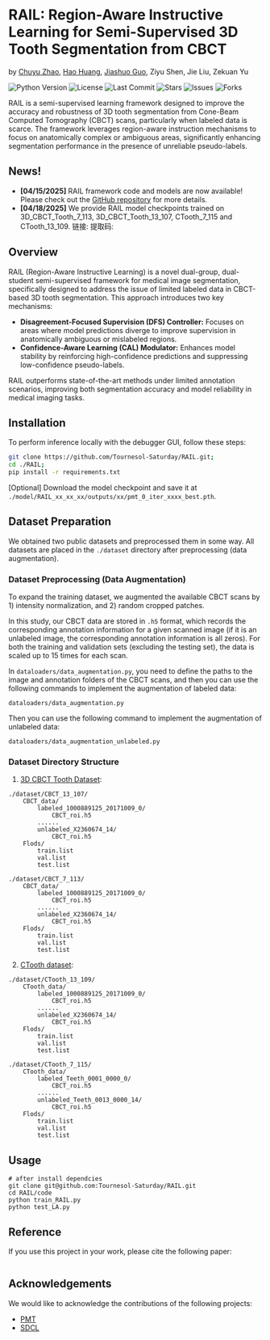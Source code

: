 # RAIL: Region-Aware Instructive Learning for Semi-Supervised 3D Tooth Segmentation from CBCT

by [Chuyu Zhao](https://github.com/Tournesol-Saturday), [Hao Huang](https://github.com/haohuang2003), [Jiashuo Guo](https://github.com/JiashuoGuo), Ziyu Shen, Jie Liu, Zekuan Yu 

![Python Version](https://img.shields.io/badge/Python-3.8%2B-blue) 
![License](https://img.shields.io/github/license/Tournesol-Saturday/RAIL) 
![Last Commit](https://img.shields.io/github/last-commit/Tournesol-Saturday/RAIL) 
![Stars](https://img.shields.io/github/stars/Tournesol-Saturday/RAIL?style=social) 
![Issues](https://img.shields.io/github/issues/Tournesol-Saturday/RAIL) 
![Forks](https://img.shields.io/github/forks/Tournesol-Saturday/RAIL)

RAIL is a semi-supervised learning framework designed to improve the accuracy and robustness of 3D tooth segmentation from Cone-Beam Computed Tomography (CBCT) scans, particularly when labeled data is scarce. The framework leverages region-aware instruction mechanisms to focus on anatomically complex or ambiguous areas, significantly enhancing segmentation performance in the presence of unreliable pseudo-labels.

## News!

- **[04/15/2025]** RAIL framework code and models are now available! Please check out the [GitHub repository](#) for more details.
- **[04/18/2025]** We provide RAIL model checkpoints trained on 3D_CBCT_Tooth_7_113, 3D_CBCT_Tooth_13_107, CTooth_7_115 and CTooth_13_109. 链接: 提取码:

## Overview

RAIL (Region-Aware Instructive Learning) is a novel dual-group, dual-student semi-supervised framework for medical image segmentation, specifically designed to address the issue of limited labeled data in CBCT-based 3D tooth segmentation. This approach introduces two key mechanisms:
- **Disagreement-Focused Supervision (DFS) Controller:** Focuses on areas where model predictions diverge to improve supervision in anatomically ambiguous or mislabeled regions.
- **Confidence-Aware Learning (CAL) Modulator:** Enhances model stability by reinforcing high-confidence predictions and suppressing low-confidence pseudo-labels.

RAIL outperforms state-of-the-art methods under limited annotation scenarios, improving both segmentation accuracy and model reliability in medical imaging tasks.

## Installation

To perform inference locally with the debugger GUI, follow these steps:

```bash
git clone https://github.com/Tournesol-Saturday/RAIL.git;
cd ./RAIL;
pip install -r requirements.txt
```

[Optional] Download the model checkpoint and save it at `./model/RAIL_xx_xx_xx/outputs/xx/pmt_0_iter_xxxx_best.pth`.

## Dataset Preparation

We obtained two public datasets and preprocessed them in some way. All datasets are placed in the `./dataset` directory after preprocessing (data augmentation).

### Dataset Preprocessing (Data Augmentation)

To expand the training dataset, we augmented the available CBCT scans by 1) intensity normalization, and 2) random cropped patches.

In this study, our CBCT data are stored in `.h5` format, which records the corresponding annotation information for a given scanned image (if it is an unlabeled image, the corresponding annotation information is all zeros). For both the training and validation sets (excluding the testing set), the data is scaled up to 15 times for each scan.

In `dataloaders/data_augmentation.py`, you need to define the paths to the image and annotation folders of the CBCT scans, and then you can use the following commands to implement the augmentation of labeled data:

```
dataloaders/data_augmentation.py
```

Then you can use the following command to implement the augmentation of unlabeled data:

```
dataloaders/data_augmentation_unlabeled.py
```

### Dataset Directory Structure

  1. [3D CBCT Tooth Dataset](https://pan.baidu.com/share/init?surl=0qf6k10GE9OHYcJ76wrx-w&pwd=6ad8):

```
./dataset/CBCT_13_107/
	CBCT_data/
		labeled_1000889125_20171009_0/
			CBCT_roi.h5
		......
		unlabeled_X2360674_14/
			CBCT_roi.h5
	Flods/
		train.list
		val.list
		test.list

./dataset/CBCT_7_113/
	CBCT_data/
		labeled_1000889125_20171009_0/
			CBCT_roi.h5
		......
		unlabeled_X2360674_14/
			CBCT_roi.h5
	Flods/
		train.list
		val.list
		test.list
```
  2. [CTooth dataset](https://github.com/liangjiubujiu/CTooth):

```
./dataset/CTooth_13_109/
	CTooth_data/
		labeled_1000889125_20171009_0/
			CBCT_roi.h5
		......
		unlabeled_X2360674_14/
			CBCT_roi.h5
	Flods/
		train.list
		val.list
		test.list

./dataset/CTooth_7_115/
	CTooth_data/
		labeled_Teeth_0001_0000_0/
			CBCT_roi.h5
		......
		unlabeled_Teeth_0013_0000_14/
			CBCT_roi.h5
	Flods/
		train.list
		val.list
		test.list
```

## Usage

```
# after install dependcies
git clone git@github.com:Tournesol-Saturday/RAIL.git
cd RAIL/code
python train_RAIL.py
python test_LA.py
```

## Reference

If you use this project in your work, please cite the following paper:

```
```

## Acknowledgements

We would like to acknowledge the contributions of the following projects:

- [PMT](https://github.com/Axi404/PMT)
- [SDCL](https://github.com/pascalcpp/SDCL)
